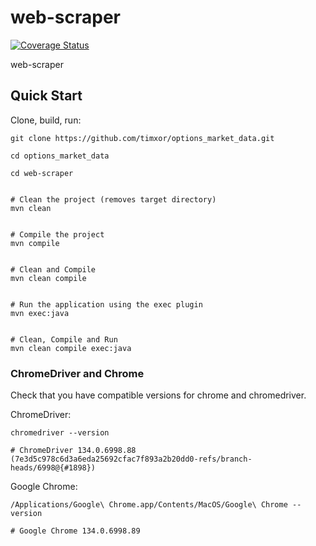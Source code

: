 # web-scraper


[![Coverage Status](https://coveralls.io/repos/github/timxor/options_market_data/badge.svg?branch=main)](https://coveralls.io/github/timxor/options_market_data?branch=main)


web-scraper


## Quick Start

Clone, build, run:


```
git clone https://github.com/timxor/options_market_data.git

cd options_market_data

cd web-scraper


# Clean the project (removes target directory)
mvn clean


# Compile the project
mvn compile


# Clean and Compile
mvn clean compile


# Run the application using the exec plugin
mvn exec:java


# Clean, Compile and Run
mvn clean compile exec:java
```


### ChromeDriver and Chrome

Check that you have compatible versions for chrome and chromedriver.

ChromeDriver:

``` 
chromedriver --version

# ChromeDriver 134.0.6998.88 (7e3d5c978c6d3a6eda25692cfac7f893a2b20dd0-refs/branch-heads/6998@{#1898})
```

Google Chrome:

```
/Applications/Google\ Chrome.app/Contents/MacOS/Google\ Chrome --version

# Google Chrome 134.0.6998.89 
```
